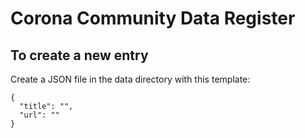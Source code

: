 # Corona Community Data Register


## To create a new entry

Create a JSON file in the data directory with this template:

    {
      "title": "",
      "url": ""
    }
